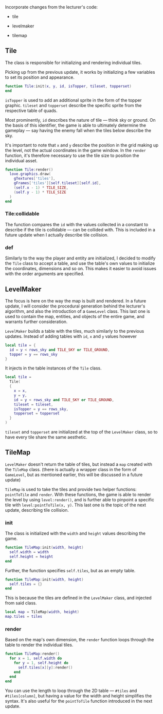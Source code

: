 Incorporate changes from the lecturer's code:

- tile

- levelmaker

- tilemap

## Tile

The class is responsible for initializing and rendering individual tiles.

Picking up from the previous update, it works by initializing a few variables to set its position and appearance.

```lua
function Tile:init(x, y, id, isTopper, tileset, topperset)
end
```

`isTopper` is used to add an additional sprite in the form of the topper graphic. `tileset` and `topperset` describe the specific sprite from the respective table of quads.

Most prominently, `id` describes the nature of tile — think sky or ground. On the basis of this identifier, the game is able to ultimately determine the gameplay — say having the enemy fall when the tiles below describe the sky.

It's important to note that `x` and `y` describe the position in the grid making up the level, not the actual coordinates in the game window. In the `render` function, it's therefore necessary to use the tile size to position the individual asset.

```lua
function Tile:render()
  love.graphics.draw(
    gTextures['tiles'],
    gFrames['tiles'][self.tileset][self.id],
    (self.x - 1) * TILE_SIZE,
    (self.y - 1) * TILE_SIZE
  )
end
```

### Tile:collidable

The function compares the `id` with the values collected in a constant to describe if the tile is collidable — can be collided with. This is included in a future update when I actually describe tile collision.

### def

Similarly to the way the player and entity are initialized, I decided to modify the `Tile` class to accept a table, and use the table's own values to initialize the coordinates, dimensions and so on. This makes it easier to avoid issues with the order arguments are specified.

## LevelMaker

The focus is here on the way the map is built and rendered. In a future update, I will consider the procedural generation behind the lecturer's algorithm, and also the introduction of a `GameLevel` class. This last one is used to contain the map, entities, and objects of the entire game, and warrants further consideration.

`LevelMaker` builds a table with the tiles, much similarly to the previous updates. Instead of adding tables with `id`, `x` and `y` values however

```lua
local tile = {
  id = y < rows_sky and TILE_SKY or TILE_GROUND,
  topper = y == rows_sky
}
```

It injects in the table instances of the `Tile` class.

```lua
local tile =
  Tile(
  {
    x = x,
    y = y,
    id = y < rows_sky and TILE_SKY or TILE_GROUND,
    tileset = tileset,
    isTopper = y == rows_sky,
    topperset = topperset
  }
)
```

`tileset` and `topperset` are initialized at the top of the `LevelMaker` class, so to have every tile share the same aesthetic.

## TileMap

`LevelMaker` doesn't return the table of tiles, but instead a `map` created with the `TileMap` class. (there is actually a wrapper class in the form of `GameLevel`, but as mentioned earlier, this will be discussed in a future update)

`TileMap` is used to take the tiles and provide two helper functions: `pointToTile` and `render`. With these functions, the game is able to render the level by using `level:render()`, and is further able to pinpoint a specific tile with `level:pointToTile(x, y)`. This last one is the topic of the next update, describing tile collision.

### init

The class is initialized with the `width` and `height` values describing the game.

```lua
function TileMap:init(width, height)
  self.width = width
  self.height = height
end
```

Further, the function specifies `self.tiles`, but as an empty table.

```lua
function TileMap:init(width, height)
  self.tiles = {}
end
```

This is because the tiles are defined in the `LevelMaker` class, and injected from said class.

```lua
local map = TileMap(width, height)
map.tiles = tiles
```

### render

Based on the map's own dimension, the `render` function loops through the table to render the individual tiles.

```lua
function TileMap:render()
  for x = 1, self.width do
    for y = 1, self.height do
      self.tiles[x][y]:render()
    end
  end
end
```

You can use the length to loop through the 2D table — `#tiles` and `#tiles[column]`, but having a value for the width and height simplifies the syntax. It's also useful for the `pointToTile` function introduced in the next update.
